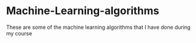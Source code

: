 # Machine-Learning-algorithms
These are some of the machine learning algorithms that I have done during my course 
